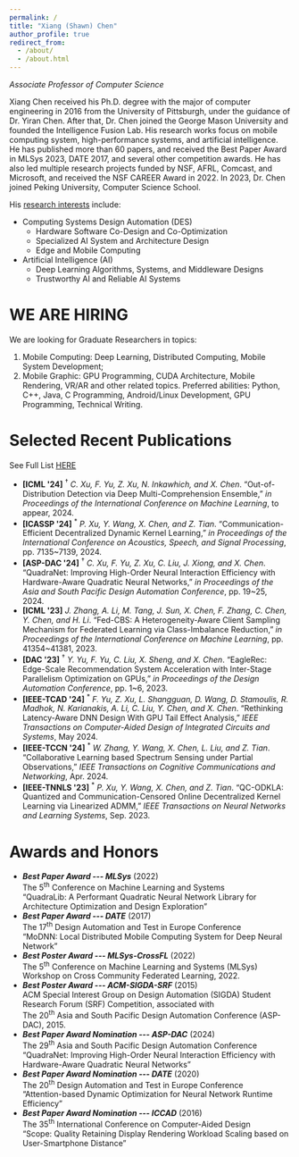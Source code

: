 ```yaml
---
permalink: /
title: "Xiang (Shawn) Chen"
author_profile: true
redirect_from: 
  - /about/
  - /about.html
---
```


*Associate Professor of Computer Science*

Xiang Chen received his Ph.D. degree with the major of computer engineering in 2016 from the University of Pittsburgh, under the guidance of Dr. Yiran Chen. After that, Dr. Chen joined the George Mason University and founded the Intelligence Fusion Lab. His research works focus on mobile computing system, high-performance systems, and artificial intelligence. He has published more than 60 papers, and received the Best Paper Award in MLSys 2023, DATE 2017, and several other competition awards. He has also led multiple research projects funded by NSF, AFRL, Comcast, and Microsoft, and received the NSF CAREER Award in 2022. In 2023, Dr. Chen joined Peking University, Computer Science School.

His <u>research interests</u> include:
- Computing Systems Design Automation (DES)
  - Hardware Software Co-Design and Co-Optimization
  - Specialized AI System and Architecture Design
  - Edge and Mobile Computing
- Artificial Intelligence (AI)
  - Deep Learning Algorithms, Systems, and Middleware Designs
  - Trustworthy AI and Reliable AI Systems

WE ARE HIRING
===

We are looking for Graduate Researchers in topics:
1. Mobile Computing: Deep Learning, Distributed Computing, Mobile System Development;
2. Mobile Graphic: GPU Programming, CUDA Architecture, Mobile Rendering, VR/AR and other related topics.
Preferred abilities: Python, C++, Java, C Programming, Android/Linux Development, GPU Programming, Technical Writing.


Selected Recent Publications
===
See Full List [HERE](/publications)

- <strong>[ICML '24]</strong> <sup>†</sup> <em>C. Xu, F. Yu, Z. Xu, N. Inkawhich, and X. Chen</em>. “Out-of-Distribution Detection via Deep Multi-Comprehension Ensemble,” <em>in Proceedings of the International Conference on Machine Learning</em>, to appear, 2024.  
- <strong>[ICASSP '24]</strong> <sup>*</sup> <em>P. Xu, Y. Wang, X. Chen, and Z. Tian</em>. “Communication-Efficient Decentralized Dynamic Kernel Learning,” <em>in Proceedings of the International Conference on Acoustics, Speech, and Signal Processing</em>,  pp. 7135~7139, 2024.  
- <strong>[ASP-DAC '24]</strong> <sup>†</sup> <em>C. Xu, F. Yu, Z. Xu, C. Liu, J. Xiong, and X. Chen</em>. “QuadraNet: Improving High-Order Neural Interaction Efficiency with Hardware-Aware Quadratic Neural Networks,” <em>in Proceedings of the Asia and South Pacific Design Automation Conference</em>, pp. 19~25, 2024.  
- <strong>[ICML '23]</strong> <em>J. Zhang, A. Li, M. Tang, J. Sun, X. Chen, F. Zhang, C. Chen, Y. Chen, and H. Li</em>. “Fed-CBS: A Heterogeneity-Aware Client Sampling Mechanism for Federated Learning via Class-Imbalance Reduction,” <em>in Proceedings of the International Conference on Machine Learning</em>, pp. 41354~41381, 2023.  
- <strong>[DAC '23]</strong> <sup>†</sup> <em>Y. Yu, F. Yu, C. Liu, X. Sheng, and X. Chen</em>. “EagleRec: Edge-Scale Recommendation System Acceleration with Inter-Stage Parallelism Optimization on GPUs,” <em>in Proceedings of the Design Automation Conference</em>, pp. 1~6, 2023.  
- <strong>[IEEE-TCAD '24]</strong> <sup>*</sup> <em>F. Yu, Z. Xu, L. Shangguan, D. Wang, D. Stamoulis, R. Madhok, N. Karianakis, A. Li, C. Liu, Y. Chen, and X. Chen</em>. “Rethinking Latency-Aware DNN Design With GPU Tail Effect Analysis,” <em>IEEE Transactions on Computer-Aided Design of Integrated Circuits and Systems</em>, May 2024.  
- <strong>[IEEE-TCCN '24]</strong> <sup>*</sup> <em>W. Zhang, Y. Wang, X. Chen, L. Liu, and Z. Tian</em>. “Collaborative Learning based Spectrum Sensing under Partial Observations,” <em>IEEE Transactions on Cognitive Communications and Networking</em>, Apr. 2024.  
- <strong>[IEEE-TNNLS '23]</strong> <sup>*</sup> <em>P. Xu, Y. Wang, X. Chen, and Z. Tian</em>. “QC-ODKLA: Quantized and Communication-Censored Online Decentralized Kernel Learning via Linearized ADMM,” <em>IEEE Transactions on Neural Networks and Learning Systems</em>, Sep. 2023.



Awards and Honors
===
- ***Best Paper Award --- MLSys*** (2022)  
  The 5<sup>th</sup> Conference on Machine Learning and Systems  
  “QuadraLib: A Performant Quadratic Neural Network Library for Architecture Optimization and Design Exploration”
- ***Best Paper Award --- DATE*** (2017)  
  The 17<sup>th</sup> Design Automation and Test in Europe Conference  
  “MoDNN: Local Distributed Mobile Computing System for Deep Neural Network”
- ***Best Poster Award --- MLSys-CrossFL*** (2022)  
	The 5<sup>th</sup> Conference on Machine Learning and Systems (MLSys) Workshop on Cross Community Federated Learning, 2022.
- ***Best Poster Award --- ACM-SIGDA-SRF*** (2015)  
	ACM Special Interest Group on Design Automation (SIGDA) Student Research Forum (SRF) Competition, associated with  
  The 20<sup>th</sup> Asia and South Pacific Design Automation Conference (ASP-DAC), 2015.
- ***Best Paper Award Nomination --- ASP-DAC*** (2024)  
	The 29<sup>th</sup> Asia and South Pacific Design Automation Conference  
  “QuadraNet: Improving High-Order Neural Interaction Efficiency with Hardware-Aware Quadratic Neural Networks”
- ***Best Paper Award Nomination --- DATE*** (2020)  
	The 20<sup>th</sup> Design Automation and Test in Europe Conference  
	“Attention-based Dynamic Optimization for Neural Network Runtime Efficiency”
- ***Best Paper Award Nomination --- ICCAD*** (2016)  
	The 35<sup>th</sup> International Conference on Computer-Aided Design  
	“Scope: Quality Retaining Display Rendering Workload Scaling based on User-Smartphone Distance”